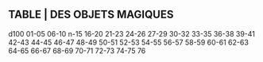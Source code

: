 ## TABLE | DES OBJETS MAGIQUES


d100
01-05
06-10
n-15
16-20
21-23
24-26
27-29
30-32
33-35
36-38
39-41
42-43
44-45
46-47
48-49
50-51
52-53
54-55
56-57
58-59
60-61
62-63
64-65
66-67
68-69
70-71
72-73
74-75
76
